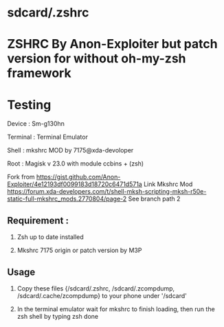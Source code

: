 # sdcard/.zshrc

# ZSHRC By Anon-Exploiter but patch version for without oh-my-zsh framework

# Testing
Device : Sm-g130hn

Terminal : Terminal Emulator

Shell : mkshrc MOD by 7175@xda-devoloper

Root : Magisk v 23.0 with module ccbins + (zsh)


Fork from https://gist.github.com/Anon-Exploiter/4e12193df0099183d18720c6471d571a
Link Mkshrc Mod https://forum.xda-developers.com/t/shell-mksh-scripting-mksh-r50e-static-full-mkshrc_mods.2770804/page-2
See branch path 2

## Requirement :

1. Zsh up to date installed 

2. Mkshrc 7175 origin or patch version by M3P


## Usage

1. Copy these files {/sdcard/.zshrc, /sdcard/.zcompdump, /sdcard/.cache/zcompdump} to your phone under '/sdcard'

2. In the terminal emulator wait for mkshrc to finish loading, then run the zsh shell by typing zsh
done
